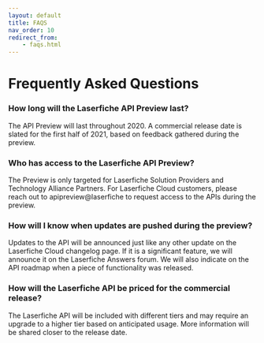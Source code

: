 ```yaml
---
layout: default
title: FAQS
nav_order: 10
redirect_from:
    - faqs.html
---
```

<!--Copyright (c) Laserfiche.
Licensed under the MIT License. See LICENSE in the project root for license information.-->

# Frequently Asked Questions

### How long will the Laserfiche API Preview last?

The API Preview will last throughout 2020. A commercial release date is slated for the first half of 2021, based on feedback gathered during the preview.

### Who has access to the Laserfiche API Preview?

The Preview is only targeted for Laserfiche Solution Providers and Technology Alliance Partners. For Laserfiche Cloud customers, please reach out to apipreview@laserfiche to request access to the APIs during the preview.

###	How will I know when updates are pushed during the preview?

Updates to the API will be announced just like any other update on the Laserfiche Cloud changelog page. If it is a significant feature, we will announce it on the Laserfiche Answers forum. We will also indicate on the API roadmap when a piece of functionality was released.

### How will the Laserfiche API be priced for the commercial release?

The Laserfiche API will be included with different tiers and may require an upgrade to a higher tier based on anticipated usage. More information will be shared closer to the release date.
